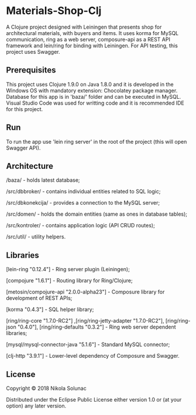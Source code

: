 # Materials-Shop-Clj

A Clojure project designed with Leiningen that presents shop for architectural materials, with buyers and items. It uses korma for MySQL communication, ring as a web server, composure-api as a REST API framework and lein/ring for binding with Leiningen. For API testing, this project uses Swagger.


## Prerequisites

This project uses Clojure 1.9.0 on Java 1.8.0 and it is developed in the Windows OS with mandatory extension: Chocolatey package manager. Database for this app is in 'baza/' folder and can be executed in MySQL. Visual Studio Code was used for writting code and it is recommended IDE for this project.


## Run

To run the app use 'lein ring server' in the root of the project (this will open Swagger API).


## Architecture

/baza/ - holds latest database;

/src/dbbroker/ - contains individual entities related to SQL logic;

/src/dbkonekcija/ - provides a connection to the MySQL server;

/src/domen/ - holds the domain entities (same as ones in database tables);

/src/kontroler/ - contains application logic (API CRUD routes);

/src/util/ - utility helpers.


## Libraries

[lein-ring "0.12.4"] - Ring server plugin (Leiningen);

[compojure "1.6.1"] - Routing library for Ring/Clojure;

[metosin/compojure-api "2.0.0-alpha23"] - Composure library for development of REST APIs;

[korma "0.4.3"] - SQL helper library;

[ring/ring-core "1.7.0-RC2"] ,[ring/ring-jetty-adapter "1.7.0-RC2"], [ring/ring-json "0.4.0"], [ring/ring-defaults "0.3.2"] - Ring web server dependent libraries;

[mysql/mysql-connector-java "5.1.6"] - Standard MySQL connector;

[clj-http "3.9.1"] - Lower-level dependency of Composure and Swagger.


## License

Copyright © 2018 Nikola Solunac

Distributed under the Eclipse Public License either version 1.0 or (at your option) any later version.
